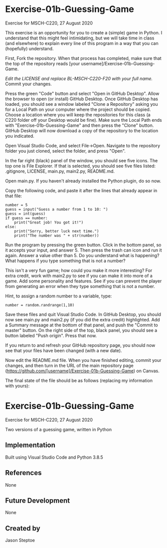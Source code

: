 # Exercise-01b-Guessing-Game
Exercise for MSCH-C220, 27 August 2020

This exercise is an opportunity for you to create a (simple) game in Python. I understand that this might feel intimidating, but we will take time in class (and elsewhere) to explain every line of this program in a way that you can (hopefully) understand.

First, Fork the repository. When that process has completed, make sure that the top of the repository reads [your username]/Exercise-01b-Guessing-Game. 

*Edit the LICENSE and replace BL-MSCH-C220-F20 with your full name.* Commit your changes.

Press the green "Code" button and select "Open in GitHub Desktop". Allow the browser to open (or install) GitHub Desktop. Once GitHub Desktop has loaded, you should see a window labeled "Clone a Repository" asking you for a Local Path on your computer where the project should be copied. Choose a location where you will keep the repositories for this class (a C220 folder off your Desktop would be fine). Make sure the Local Path ends with "Exercise-01b-Guessing-Game" and then press the "Clone" button. GitHub Desktop will now download a copy of the repository to the location you indicated.

Open Visual Studio Code, and select File->Open. Navigate to the repository folder you just cloned, select the folder, and press "Open".

In the far right (black) panel of the window, you should see five icons. The top one is File Explorer. If that is selected, you should see five files listed: .gitignore, LICENSE, main.py, main2.py, README.md.

Open main.py. If you haven't already installed the Python plugin, do so now.

Copy the following code, and paste it after the lines that already appear in that file:
```
number = 5
guess = input("Guess a number from 1 to 10: ")
guess = int(guess)
if guess == number:
    print("Great job! You got it!")
else:
    print("Sorry, better luck next time.")
    print("The number was " + str(number))
```

Run the program by pressing the green button. Click in the bottom panel, so it accepts your input, and answer 5. Then press the trash can icon and run it again. Answer a value other than 5. Do you understand what is happening? What happens if you type something that is not a number?

This isn't a very fun game; how could you make it more interesting? For extra credit, work with main2.py to see if you can make it into more of a game. Add some personality and features. See if you can prevent the player from generating an error when they type something that is not a number.

Hint, to assign a random number to a variable, type:
```
number = random.randrange(1,10)
```

Save these files and quit Visual Studio Code. In GitHub Desktop, you should now see main.py and main2.py (if you did the extra credit) highlighted. Add a Summary message at the bottom of that panel, and push the "Commit to master" button. On the right side of the top, black panel, you should see a button labeled "Push origin". Press that now.

If you return to and refresh your GitHub repository page, you should now see that your files have been changed (with a new date).

Now edit the README.md file. When you have finished editing, commit your changes, and then turn in the URL of the main repository page (https://github.com/[username]/Exercise-01b-Guessing-Game) on Canvas.

The final state of the file should be as follows (replacing my information with yours):

# Exercise-01b-Guessing-Game
Exercise for MSCH-C220, 27 August 2020

Two versions of a guessing game, written in Python

## Implementation
Built using Visual Studio Code and Python 3.8.5

## References
None

## Future Development
None

## Created by 
Jason Steptoe

